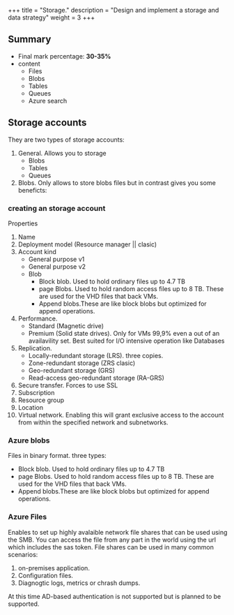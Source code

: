 +++
title = "Storage."
description = "Design and implement a storage and data strategy"
weight = 3
+++

## Summary
+ Final mark percentage: **30-35%**
+ content
    - Files
    - Blobs
    - Tables
    - Queues
    - Azure search

## Storage accounts
They are two types of storage accounts:

1. General. Allows you to storage
    - Blobs
    - Tables
    - Queues
2. Blobs. Only allows to store blobs files but in contrast gives you some beneficts:

### creating an storage account

Properties

1. Name
2. Deployment model (Resource manager || clasic)
3. Account kind
    - General purpose v1
    - General purpose v2
    - Blob
        - Block blob. Used to hold ordinary files up to 4.7 TB
        - page Blobs. Used to hold random access files up to 8 TB. These are used for the VHD files that back VMs.
        - Append blobs.These are like block blobs but optimized for append operations.
4. Performance. 
    - Standard (Magnetic drive)
    - Premium (Solid state drives). Only for VMs 99,9% even a out of an availavility set. Best suited for I/O intensive operation like Databases
5. Replication.
    - Locally-redundant storage (LRS). three copies.
    - Zone-redundant storage (ZRS clasic)
    - Geo-redundant storage (GRS)
    - Read-access geo-redundant storage (RA-GRS)
6. Secure transfer. Forces to use SSL
7. Subscription
8. Resource group
9. Location
10. Virtual network. Enabling this will grant exclusive access to the account from within the specified network and subnetworks.

### Azure blobs
Files in binary format. three types:
+ Block blob. Used to hold ordinary files up to 4.7 TB
+ page Blobs. Used to hold random access files up to 8 TB. These are used for the VHD files that back VMs.
+ Append blobs.These are like block blobs but optimized for append operations.

### Azure Files
Enables to set up highly avalaible network file shares that can be used using the SMB.
You can access the file from any part in the world using the url which includes the sas token.
File shares can be used in many common scenarios:

1. on-premises application.
2. Configuration files.
3. Diagnogtic logs, metrics or chrash dumps.

At this time AD-based authentication is not supported but is planned to be supported.


